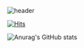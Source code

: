 ![header](https://capsule-render.vercel.app/api?type=cylinder&height=200&color=timeAuto&text=Hi%20I'm%20Saerom&section=header&textBg=false)



 
 

[![Hits](https://hits.seeyoufarm.com/api/count/incr/badge.svg?url=https%3A%2F%2Fgithub.com%2Fgjbae1212%2Fhit-counter)]([https://hits.seeyoufarm.com](https://github.com/NonnaKwon))               



![Anurag's GitHub stats](https://github-readme-stats.vercel.app/api?username=NonnaKwon&show_icons=true&theme=radical)

<!--
**NonnaKwon/NonnaKwon** is a ✨ _special_ ✨ repository because its `README.md` (this file) appears on your GitHub profile.

Here are some ideas to get you started:

- 🔭 I’m currently working on ...
- 🌱 I’m currently learning ...
- 👯 I’m looking to collaborate on ...
- 🤔 I’m looking for help with ...
- 💬 Ask me about ...
- 📫 How to reach me: ...
- 😄 Pronouns: ...
- ⚡ Fun fact: ...
-->
